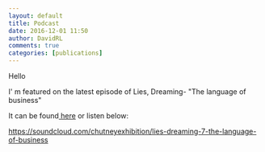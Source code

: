 ```yaml
---  
layout: default  
title: Podcast  
date: 2016-12-01 11:50  
author: DavidRL  
comments: true  
categories: [publications]  
---  
```

Hello  

I' m featured on the latest episode of Lies, Dreaming- "The language of business"  

It can be found<a href="https://liesdreamingpodcast.wordpress.com/2016/11/30/lies-dreaming-7-the-language-of-business/"> here</a> or listen below:  

https://soundcloud.com/chutneyexhibition/lies-dreaming-7-the-language-of-business  
